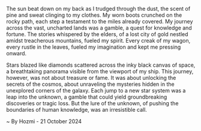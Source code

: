 
The sun beat down on my back as I trudged through the dust, the scent of pine and sweat clinging to my clothes. My worn boots crunched on the rocky path, each step a testament to the miles already covered. My journey across the vast, uncharted lands was a gamble, a quest for knowledge and fortune. The stories whispered by the elders, of a lost city of gold nestled amidst treacherous mountains, fueled my spirit. Every creak of my wagon, every rustle in the leaves, fueled my imagination and kept me pressing onward. 

Stars blazed like diamonds scattered across the inky black canvas of space, a breathtaking panorama visible from the viewport of my ship. This journey, however, was not about treasure or fame. It was about unlocking the secrets of the cosmos, about unraveling the mysteries hidden in the unexplored corners of the galaxy. Each jump to a new star system was a leap into the unknown, a gamble that could yield groundbreaking discoveries or tragic loss. But the lure of the unknown, of pushing the boundaries of human knowledge, was an irresistible call. 

~ By Hozmi - 21 October 2024

